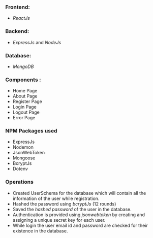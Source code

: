 ### Frontend: ###    
*  _ReactJs_
### Backend: ###    
 * _ExpressJs_ and _NodeJs_
### Database: ###  
*   _MongoDB_
### Components :  ###
* Home Page
*  About Page
*  Register Page
*  Login Page
*  Logout Page
*  Error Page

### NPM Packages used ###
* ExpressJs
* Nodemon
* JsonWebToken
* Mongoose
* BcryptJs
* Dotenv
### Operations ####
*  Created UserSchema for the database which will contain all the information of the user while registration.
*  Hashed the password using   _bcryptJs_   (12 rounds)
*  Saved the _hashed password_ of the user in the database.
*  Authentication is provided using _jsonwebtoken_   by creating and assigning a unique secret key for each user.
*   While login the user email id and password are checked for their existence in the database.

